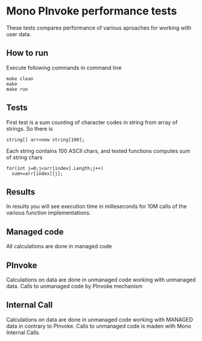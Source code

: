 ﻿Mono PInvoke performance tests
===============================

These tests compares performance of various aproaches for working with user data.

How to run
-------------------------------
Execute following commands in command line

    make clean
    make
    make run

Tests    
-------------------------------
First test is a sum counting of character codes in string from array of strings. So there is 

    string[] arr=new string[100];
Each string contains 100 ASCII chars, and tested functions computes sum of string chars

    for(int j=0;j<arr[index].Length;j++)
      sum+=arr[index][j];

Results
-------------------------------
In results you will see execution time in milleseconds for 10M calls of the various function implementations.

Managed code
-------------------------------
All calculations are done in managed code

PInvoke
-------------------------------
Calculations on data are done in unmanaged code working with unmanaged data. Calls to unmanaged code by PInvoke mechanism

Internal Call
-------------------------------
Calculations on data are done in unmanaged code working with MANAGED data in contrary to PInvoke. Calls to unmanaged code is maden with Mono Internal Calls.


